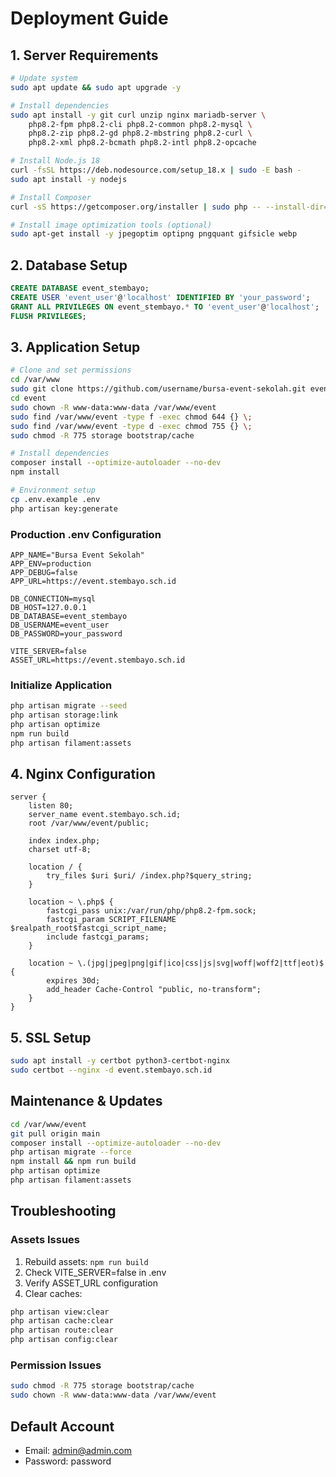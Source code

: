 # Deployment Guide

## 1. Server Requirements

```bash
# Update system
sudo apt update && sudo apt upgrade -y

# Install dependencies
sudo apt install -y git curl unzip nginx mariadb-server \
    php8.2-fpm php8.2-cli php8.2-common php8.2-mysql \
    php8.2-zip php8.2-gd php8.2-mbstring php8.2-curl \
    php8.2-xml php8.2-bcmath php8.2-intl php8.2-opcache

# Install Node.js 18
curl -fsSL https://deb.nodesource.com/setup_18.x | sudo -E bash -
sudo apt install -y nodejs

# Install Composer
curl -sS https://getcomposer.org/installer | sudo php -- --install-dir=/usr/local/bin --filename=composer

# Install image optimization tools (optional)
sudo apt-get install -y jpegoptim optipng pngquant gifsicle webp
```

## 2. Database Setup

```sql
CREATE DATABASE event_stembayo;
CREATE USER 'event_user'@'localhost' IDENTIFIED BY 'your_password';
GRANT ALL PRIVILEGES ON event_stembayo.* TO 'event_user'@'localhost';
FLUSH PRIVILEGES;
```

## 3. Application Setup

```bash
# Clone and set permissions
cd /var/www
sudo git clone https://github.com/username/bursa-event-sekolah.git event
cd event
sudo chown -R www-data:www-data /var/www/event
sudo find /var/www/event -type f -exec chmod 644 {} \;
sudo find /var/www/event -type d -exec chmod 755 {} \;
sudo chmod -R 775 storage bootstrap/cache

# Install dependencies
composer install --optimize-autoloader --no-dev
npm install

# Environment setup
cp .env.example .env
php artisan key:generate
```

### Production .env Configuration
```env
APP_NAME="Bursa Event Sekolah"
APP_ENV=production
APP_DEBUG=false
APP_URL=https://event.stembayo.sch.id

DB_CONNECTION=mysql
DB_HOST=127.0.0.1
DB_DATABASE=event_stembayo
DB_USERNAME=event_user
DB_PASSWORD=your_password

VITE_SERVER=false
ASSET_URL=https://event.stembayo.sch.id
```

### Initialize Application
```bash
php artisan migrate --seed
php artisan storage:link
php artisan optimize
npm run build
php artisan filament:assets
```

## 4. Nginx Configuration

```nginx
server {
    listen 80;
    server_name event.stembayo.sch.id;
    root /var/www/event/public;

    index index.php;
    charset utf-8;

    location / {
        try_files $uri $uri/ /index.php?$query_string;
    }

    location ~ \.php$ {
        fastcgi_pass unix:/var/run/php/php8.2-fpm.sock;
        fastcgi_param SCRIPT_FILENAME $realpath_root$fastcgi_script_name;
        include fastcgi_params;
    }

    location ~ \.(jpg|jpeg|png|gif|ico|css|js|svg|woff|woff2|ttf|eot)$ {
        expires 30d;
        add_header Cache-Control "public, no-transform";
    }
}
```

## 5. SSL Setup
```bash
sudo apt install -y certbot python3-certbot-nginx
sudo certbot --nginx -d event.stembayo.sch.id
```

## Maintenance & Updates

```bash
cd /var/www/event
git pull origin main
composer install --optimize-autoloader --no-dev
php artisan migrate --force
npm install && npm run build
php artisan optimize
php artisan filament:assets
```

## Troubleshooting

### Assets Issues
1. Rebuild assets: `npm run build`
2. Check VITE_SERVER=false in .env
3. Verify ASSET_URL configuration
4. Clear caches:
```bash
php artisan view:clear
php artisan cache:clear
php artisan route:clear
php artisan config:clear
```

### Permission Issues
```bash
sudo chmod -R 775 storage bootstrap/cache
sudo chown -R www-data:www-data /var/www/event
```

## Default Account

- Email: admin@admin.com
- Password: password